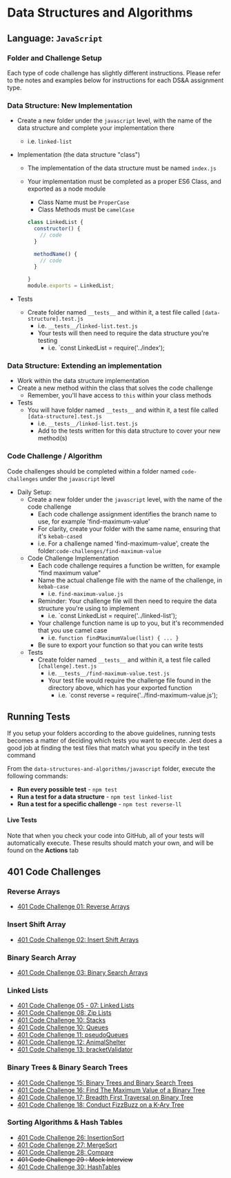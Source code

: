 # Data Structures and Algorithms

## Language: `JavaScript`

### Folder and Challenge Setup

Each type of code challenge has slightly different instructions. Please refer to the notes and examples below for instructions for each DS&A assignment type.

### Data Structure: New Implementation

- Create a new folder under the `javascript` level, with the name of the data structure and complete your implementation there
  - i.e. `linked-list`
- Implementation (the data structure "class")
  - The implementation of the data structure must be named `index.js`
  - Your implementation must be completed as a proper ES6 Class, and exported as a node module
    - Class Name must be `ProperCase`
    - Class Methods must be `camelCase`

    ```javascript
    class LinkedList {
      constructor() {
        // code
      }

      methodName() {
        // code
      }

    }
    module.exports = LinkedList;
    ```

- Tests
  - Create folder named `__tests__` and within it, a test file called `[data-structure].test.js`
    - i.e. `__tests__/linked-list.test.js`
    - Your tests will then need to require the data structure you're testing
      - i.e. `const LinkedList = require('../index');

### Data Structure: Extending an implementation

- Work within the data structure implementation
- Create a new method within the class that solves the code challenge
  - Remember, you'll have access to `this` within your class methods
- Tests
  - You will have folder named `__tests__` and within it, a test file called `[data-structure].test.js`
    - i.e. `__tests__/linked-list.test.js`
    - Add to the tests written for this data structure to cover your new method(s)

### Code Challenge / Algorithm

Code challenges should be completed within a folder named `code-challenges` under the `javascript` level

- Daily Setup:
  - Create a new folder under the `javascript` level, with the name of the code challenge
    - Each code challenge assignment identifies the branch name to use, for example 'find-maximum-value'
    - For clarity, create your folder with the same name, ensuring that it's `kebab-cased`
    - i.e. For a challenge named 'find-maximum-value', create the folder:`code-challenges/find-maximum-value`
  - Code Challenge Implementation
    - Each code challenge requires a function be written, for example "find maximum value"
    - Name the actual challenge file with the name of the challenge, in `kebab-case`
      - i.e. `find-maximum-value.js`
    - Reminder: Your challenge file will then need to require the data structure you're using to implement
      - i.e. `const LinkedList = require('../linked-list');
    - Your challenge function name is up to you, but it's recommended that you use camel case
      - i.e. `function findMaximumValue(list) { ... }`
    - Be sure to export your function so that you can write tests
  - Tests
    - Create folder named `__tests__` and within it, a test file called `[challenge].test.js`
      - i.e. `__tests__/find-maximum-value.test.js`
      - Your test file would require the challenge file found in the directory above, which has your exported function
        - i.e. `const reverse = require('../find-maximum-value.js');

## Running Tests

If you setup your folders according to the above guidelines, running tests becomes a matter of deciding which tests you want to execute.  Jest does a good job at finding the test files that match what you specify in the test command

From the `data-structures-and-algorithms/javascript` folder, execute the following commands:

- **Run every possible test** - `npm test`
- **Run a test for a data structure** - `npm test linked-list`
- **Run a test for a specific challenge** - `npm test reverse-ll`

#### Live Tests

Note that when you check your code into GitHub, all of your tests will automatically execute. These results should match your own, and will be found on the  **Actions** tab

## 401 Code Challenges

### Reverse Arrays
- [401 Code Challenge 01: Reverse Arrays](./reverseArrays/README.md)

### Insert Shift Array
- [401 Code Challenge 02: Insert Shift Arrays](./array-insert-shift/README.md)

### Binary Search Array
- [401 Code Challenge 03: Binary Search Arrays](./array-binary-search/README.md)

### Linked Lists
- [401 Code Challenge 05 - 07: Linked Lists](./401-code-challenges/linked-list/index.js)
- [401 Code Challenge 08: Zip Lists](./401-code-challenges/linked-list/zipLists.js)
- [401 Code Challenge 10: Stacks](./401-code-challenges/linked-list/stacks.js)
- [401 Code Challenge 10: Queues](./401-code-challenges/linked-list/queues.js)
- [401 Code Challenge 11: pseudoQueues](./401-code-challenges/linked-list/pseudoQueue.js)
- [401 Code Challenge 12: AnimalShelter](./401-code-challenges/linked-list/AnimalShelter.js)
- [401 Code Challenge 13: bracketValidator](./401-code-challenges/linked-list/bracketValidator.js)

### Binary Trees & Binary Search Trees
- [401 Code Challenge 15: Binary Trees and Binary Search Trees](./401-code-challenges/trees/binaryTree.js)
- [401 Code Challenge 16: Find The Maximum Value of a Binary Tree](./401-code-challenges/trees/binaryTree.js)
- [401 Code Challenge 17: Breadth First Traversal on Binary Tree](./401-code-challenges/trees/breadthFirst.js)
- [401 Code Challenge 18: Conduct FizzBuzz on a K-Ary Tree](./401-code-challenges/trees/kAryTree.js)

### Sorting Algorithms & Hash Tables
- [401 Code Challenge 26: InsertionSort](./401-code-challenges/sorting/insertion/insertion.js)
- [401 Code Challenge 27: MergeSort](./401-code-challenges/sorting/merge/merge.js)
- [401 Code Challenge 28: Compare](./401-code-challenges/sorting/comparisons/sort.js)
- ~~401 Code Challenge 29 : Mock Interview~~
- [401 Code Challenge 30: HashTables](./401-code-challenges/hash-tables/hashTable.js)